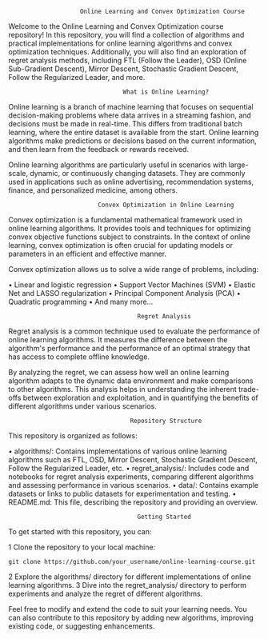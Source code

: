                         Online Learning and Convex Optimization Course                        

Welcome to the Online Learning and Convex Optimization course repository! In this repository,
you will find a collection of algorithms and practical implementations for online learning
algorithms and convex optimization techniques. Additionally, you will also find an exploration
of regret analysis methods, including FTL (Follow the Leader), OSD (Online Sub-Gradient
Descent), Mirror Descent, Stochastic Gradient Descent, Follow the Regularized Leader, and more.


                                    What is Online Learning?

Online learning is a branch of machine learning that focuses on sequential decision-making
problems where data arrives in a streaming fashion, and decisions must be made in real-time.
This differs from traditional batch learning, where the entire dataset is available from the
start. Online learning algorithms make predictions or decisions based on the current
information, and then learn from the feedback or rewards received.

Online learning algorithms are particularly useful in scenarios with large-scale, dynamic, or
continuously changing datasets. They are commonly used in applications such as online
advertising, recommendation systems, finance, and personalized medicine, among others.


                             Convex Optimization in Online Learning

Convex optimization is a fundamental mathematical framework used in online learning algorithms.
It provides tools and techniques for optimizing convex objective functions subject to
constraints. In the context of online learning, convex optimization is often crucial for
updating models or parameters in an efficient and effective manner.

Convex optimization allows us to solve a wide range of problems, including:

 • Linear and logistic regression
 • Support Vector Machines (SVM)
 • Elastic Net and LASSO regularization
 • Principal Component Analysis (PCA)
 • Quadratic programming
 • And many more...


                                        Regret Analysis

Regret analysis is a common technique used to evaluate the performance of online learning
algorithms. It measures the difference between the algorithm's performance and the performance
of an optimal strategy that has access to complete offline knowledge.

By analyzing the regret, we can assess how well an online learning algorithm adapts to the
dynamic data environment and make comparisons to other algorithms. This analysis helps in
understanding the inherent trade-offs between exploration and exploitation, and in quantifying
the benefits of different algorithms under various scenarios.


                                      Repository Structure

This repository is organized as follows:

 • algorithms/: Contains implementations of various online learning algorithms such as FTL, OSD,
   Mirror Descent, Stochastic Gradient Descent, Follow the Regularized Leader, etc.
 • regret_analysis/: Includes code and notebooks for regret analysis experiments, comparing
   different algorithms and assessing performance in various scenarios.
 • data/: Contains example datasets or links to public datasets for experimentation and testing.
 • README.md: This file, describing the repository and providing an overview.


                                        Getting Started

To get started with this repository, you can:

 1 Clone the repository to your local machine:

    git clone https://github.com/your_username/online-learning-course.git

 2 Explore the algorithms/ directory for different implementations of online learning
   algorithms.
 3 Dive into the regret_analysis/ directory to perform experiments and analyze the regret of
   different algorithms.

Feel free to modify and extend the code to suit your learning needs. You can also contribute to
this repository by adding new algorithms, improving existing code, or suggesting enhancements.
